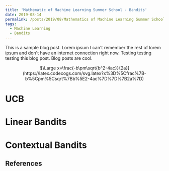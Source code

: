 ```yaml
---
title: 'Mathematic of Machine Learning Summer School - Bandits'
date: 2019-08-14
permalink: /posts/2019/08/Mathematics of Machine Learning Summer School - Bandits/
tags:
  - Machine Learning
  - Bandits
---
```


This is a sample blog post. Lorem ipsum I can't remember the rest of lorem ipsum and don't have an internet connection right now. Testing testing testing this blog post. Blog posts are cool.

<center>![\Large x=\frac{-b\pm\sqrt{b^2-4ac}}{2a}](https://latex.codecogs.com/svg.latex?x%3D%5Cfrac%7B-b%5Cpm%5Csqrt%7Bb%5E2-4ac%7D%7D%7B2a%7D)</center>

UCB
======

Linear Bandits
======

Contextual Bandits
======

References
------
